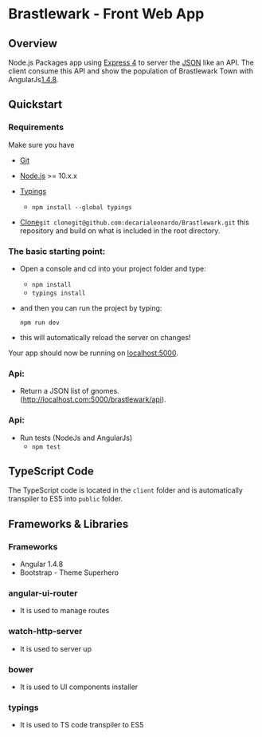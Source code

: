 # Brastlewark - Front Web App

## Overview

Node.js Packages app using [Express 4](http://expressjs.com/) to server the [JSON](https://raw.githubusercontent.com/rrafols/mobile_test/master/data.json) like an API. The client consume this API and show the population of Brastlewark Town with AngularJs[1.4.8](https://angularjs.org/).

## Quickstart

### Requirements 
Make sure you have 
- [Git](https://git-scm.com/)
- [Node.js](http://nodejs.org/) >= 10.x.x
- [Typings](https://www.npmjs.com/package/typings)
     - `npm install --global typings`

- [Clone](git@github.com:decarialeonardo/Brastlewark.git)`git clonegit@github.com:decarialeonardo/Brastlewark.git` this repository and build on what is included in the root directory.

### The basic starting point:

- Open a console and cd into your project folder and type:

	- `npm install`
	- `typings install`

- and then you can run the project by typing:

    `npm run dev`

- this will automatically reload the server on changes!

Your app should now be running on [localhost:5000](http://localhost.com:5000/brastlewark/results).


### Api:
- Return a JSON list of gnomes.  (http://localhost.com:5000/brastlewark/api).


### Api:
- Run tests (NodeJs and AngularJs)
    - `npm test`


## TypeScript Code

The TypeScript code is located in the `client` folder and is automatically transpiler to ES5 into `public` folder.

## Frameworks & Libraries

### Frameworks
- Angular 1.4.8
- Bootstrap - Theme Superhero

### angular-ui-router
- It is used to manage routes

### watch-http-server
- It is used to server up

### bower
- It is used to UI components installer

### typings
- It is used to TS code transpiler to ES5
